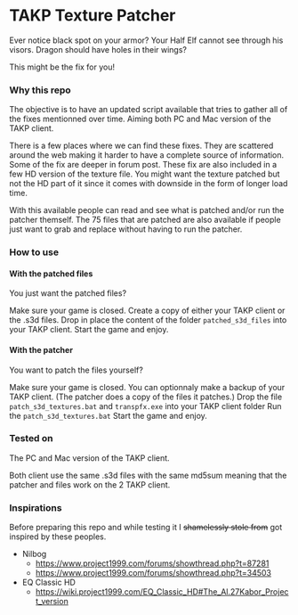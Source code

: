 # TAKP Texture Patcher

Ever notice black spot on your armor?
Your Half Elf cannot see through his visors.
Dragon should have holes in their wings?

This might be the fix for you!

### Why this repo

The objective is to have an updated script available that tries to gather all of the fixes mentionned over time. Aiming both PC and Mac version of the TAKP client.

There is a few places where we can find these fixes. They are scattered around the web making it harder to have a complete source of information. Some of the fix are deeper in forum post. These fix are also included in a few HD version of the texture file. You might want the texture patched but not the HD part of it since it comes with downside in the form of longer load time.

With this available people can read and see what is patched and/or run the patcher themself. The 75 files that are patched are also available if people just want to grab and replace without having to run the patcher.

### How to use

#### With the patched files

You just want the patched files?

Make sure your game is closed.
Create a copy of either your TAKP client or the .s3d files.
Drop in place the content of the folder `patched_s3d_files` into your TAKP client.
Start the game and enjoy.

#### With the patcher

You want to patch the files yourself?

Make sure your game is closed.
You can optionnaly make a backup of your TAKP client. (The patcher does a copy of the files it patches.)
Drop the file `patch_s3d_textures.bat` and `transpfx.exe` into your TAKP client folder
Run the `patch_s3d_textures.bat`
Start the game and enjoy.

### Tested on

The PC and Mac version of the TAKP client.

Both client use the same .s3d files with the same md5sum meaning that the patcher and files work on the 2 TAKP client.

### Inspirations

Before preparing this repo and while testing it I ~~shamelessly stole from~~ got inspired by these peoples.

- Nilbog
  - https://www.project1999.com/forums/showthread.php?t=87281
  - https://www.project1999.com/forums/showthread.php?t=34503
- EQ Classic HD
  - https://wiki.project1999.com/EQ_Classic_HD#The_Al.27Kabor_Project_version
